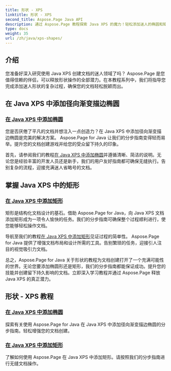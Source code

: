 ```yaml
---
title: 形状 - XPS
linktitle: 形状 - XPS
second_title: Aspose.Page Java API
description: 通过 Aspose.Page 教程探索 Java XPS 的魔力！轻松添加迷人的椭圆和矩形。通过我们的分步指南提升文档创建水平。
type: docs
weight: 35
url: /zh/java/xps-shapes/
---
```

## 介绍

您准备好深入研究使用 Java XPS 创建文档的迷人领域了吗？ Aspose.Page 是您值得信赖的伴侣，可以释放形状操作的全部潜力。在本教程系列中，我们将指导您完成添加迷人形状的复杂过程，确保您的文档轻松脱颖而出。

## 在 Java XPS 中添加径向渐变描边椭圆

### [在 Java XPS 中添加椭圆](./add-ellipse/)

您是否厌倦了平凡的文档并想注入一点创造力？在 Java XPS 中添加径向渐变描边椭圆是完美的解决方案。 Aspose.Page for Java 让我们的分步指南变得轻而易举。提升您的文档创建游戏并给您的受众留下持久的印象。

首先，请参阅我们的教程[在 Java XPS 中添加椭圆](./add-ellipse/)并遵循清晰、简洁的说明。无论您是经验丰富的开发人员还是新手，我们的用户友好指南都可确保无缝执行。告别复杂的流程，迎接充满迷人省略号的文档。

## 掌握 Java XPS 中的矩形

### [在 Java XPS 中添加矩形](./add-rectangle/)

矩形是结构化文档设计的基石。借助 Aspose.Page for Java，向 Java XPS 文档添加矩形成为一项令人愉快的任务。我们的分步指南可确保整个过程顺利进行，使您能够轻松操作文档。

导航至我们的教程[在 Java XPS 中添加矩形](./add-rectangle/)见证过程的简单性。 Aspose.Page for Java 提供了增强文档布局和设计所需的工具。告别繁琐的任务，迎接引人注目的视觉吸引力文档。

总之，Aspose.Page for Java 关于形状的教程为文档创建打开了一个充满可能性的世界。无论您要添加椭圆形还是矩形，我们的分步指南都能保证成功。提升您的技能并创建留下持久影响的文档。立即深入学习教程并通过 Aspose.Page 释放 Java XPS 的真正潜力。
## 形状 - XPS 教程
### [在 Java XPS 中添加椭圆](./add-ellipse/)
探索有关使用 Aspose.Page for Java 在 Java XPS 中添加径向渐变描边椭圆的分步指南。轻松增强您的文档创建。
### [在 Java XPS 中添加矩形](./add-rectangle/)
了解如何使用 Aspose.Page 在 Java XPS 中添加矩形。请按照我们的分步指南进行无缝文档操作。